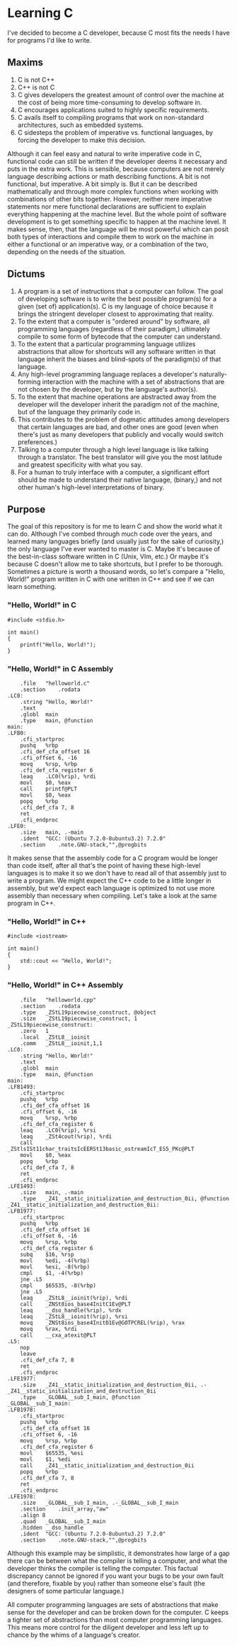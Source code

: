 # Learning C
I've decided to become a C developer, because C most fits the needs I have for programs I'd like to write.

## Maxims

1. C is not C++
1. C++ is not C
2. C gives developers the greatest amount of control over the machine at the cost of being more time-consuming to develop software in.
3. C encourages applications suited to highly specific requirements.
4. C avails itself to compiling programs that work on non-standard architectures, such as embedded systems.
5. C sidesteps the problem of imperative vs. functional languages, by forcing the developer to make this decision. 

Although it can feel easy and natural to write imperative code in C, functional code can still be written if the developer deems it necessary and puts in the extra work. This is sensible, because computers are not merely language describing actions or math describing functions. A bit is not functional, but imperative. A bit simply is. But it can be described mathematically and through more complex functions when working with combinations of other bits together. However, neither mere imperative statements nor mere functional declarations are sufficient to explain everything happening at the machine level. But the whole point of software development is to get something specific to happen at the machine level. It makes sense, then, that the language will be most powerful which can posit both types of interactions and compile them to work on the machine in either a functional or an imperative way, or a combination of the two, depending on the needs of the situation. 

 
## Dictums

1. A program is a set of instructions that a computer can follow. The goal of developing software is to write the best possible program(s) for a given (set of) application(s). C is my language of choice because it brings the stringent developer closest to approximating that reality.
2. To the extent that a computer is "ordered around" by software, all programming languages (regardless of their paradigm,) ultimately compile to some form of bytecode that the computer can understand.
3. To the extent that a particular programming language utilizes abstractions that allow for shortcuts will any software written in that language inherit the biases and blind-spots of the paradigm(s) of that language.
4. Any high-level programming language replaces a developer's naturally-forming interaction with the machine with a set of abstractions that are not chosen by the developer, but by the language's author(s).
5. To the extent that machine operations are abstracted away from the developer will the developer inherit the paradigm not of the machine, but of the language they primarily code in.
6. This contributes to the problem of dogmatic attitudes among developers that certain languages are bad, and other ones are good (even when there's just as many developers that publicly and vocally would switch preferences.)
7. Talking to a computer through a high level language is like talking through a translator. The best translator will give you the most latitude and greatest specificity with what you say. 
8. For a human to truly interface with a computer, a significant effort should be made to understand their native language, (binary,) and not other human's high-level interpretations of binary.

## Purpose

The goal of this repository is for me to learn C and show the world what it can do. Although I've combed through much code over the years, and learned many languages briefly (and usually just for the sake of curiosity,) the only language I've ever wanted to master is C. Maybe it's because of the best-in-class software written in C (Unix, VIm, etc.) Or maybe it's because C doesn't allow me to take shortcuts, but I prefer to be thorough. Sometimes a picture is worth a thousand words, so let's compare a "Hello, World!" program written in C with one written in C++ and see if we can learn something.

### "Hello, World!" in C

```
#include <stdio.h>

int main()
{
    printf("Hello, World!");   
}
```

### "Hello, World!" in C Assembly

```
	.file	"helloworld.c"
	.section	.rodata
.LC0:
	.string	"Hello, World!"
	.text
	.globl	main
	.type	main, @function
main:
.LFB0:
	.cfi_startproc
	pushq	%rbp
	.cfi_def_cfa_offset 16
	.cfi_offset 6, -16
	movq	%rsp, %rbp
	.cfi_def_cfa_register 6
	leaq	.LC0(%rip), %rdi
	movl	$0, %eax
	call	printf@PLT
	movl	$0, %eax
	popq	%rbp
	.cfi_def_cfa 7, 8
	ret
	.cfi_endproc
.LFE0:
	.size	main, .-main
	.ident	"GCC: (Ubuntu 7.2.0-8ubuntu3.2) 7.2.0"
	.section	.note.GNU-stack,"",@progbits
```

It makes sense that the assembly code for a C program would be longer than code itself, after all that's the point of having these high-level languages is to make it so we don't have to read all of that assembly just to write a program. We might expect the C++ code to be a little longer in assembly, but we'd expect each language is optimized to not use more assembly than necessary when compiling. Let's take a look at the same program in C++.

### "Hello, World!" in C++

```
#include <iostream>

int main() 
{
    std::cout << "Hello, World!";
}
```

### "Hello, World!" in C++ Assembly

```
	.file	"helloworld.cpp"
	.section	.rodata
	.type	_ZStL19piecewise_construct, @object
	.size	_ZStL19piecewise_construct, 1
_ZStL19piecewise_construct:
	.zero	1
	.local	_ZStL8__ioinit
	.comm	_ZStL8__ioinit,1,1
.LC0:
	.string	"Hello, World!"
	.text
	.globl	main
	.type	main, @function
main:
.LFB1493:
	.cfi_startproc
	pushq	%rbp
	.cfi_def_cfa_offset 16
	.cfi_offset 6, -16
	movq	%rsp, %rbp
	.cfi_def_cfa_register 6
	leaq	.LC0(%rip), %rsi
	leaq	_ZSt4cout(%rip), %rdi
	call	_ZStlsISt11char_traitsIcEERSt13basic_ostreamIcT_ES5_PKc@PLT
	movl	$0, %eax
	popq	%rbp
	.cfi_def_cfa 7, 8
	ret
	.cfi_endproc
.LFE1493:
	.size	main, .-main
	.type	_Z41__static_initialization_and_destruction_0ii, @function
_Z41__static_initialization_and_destruction_0ii:
.LFB1977:
	.cfi_startproc
	pushq	%rbp
	.cfi_def_cfa_offset 16
	.cfi_offset 6, -16
	movq	%rsp, %rbp
	.cfi_def_cfa_register 6
	subq	$16, %rsp
	movl	%edi, -4(%rbp)
	movl	%esi, -8(%rbp)
	cmpl	$1, -4(%rbp)
	jne	.L5
	cmpl	$65535, -8(%rbp)
	jne	.L5
	leaq	_ZStL8__ioinit(%rip), %rdi
	call	_ZNSt8ios_base4InitC1Ev@PLT
	leaq	__dso_handle(%rip), %rdx
	leaq	_ZStL8__ioinit(%rip), %rsi
	movq	_ZNSt8ios_base4InitD1Ev@GOTPCREL(%rip), %rax
	movq	%rax, %rdi
	call	__cxa_atexit@PLT
.L5:
	nop
	leave
	.cfi_def_cfa 7, 8
	ret
	.cfi_endproc
.LFE1977:
	.size	_Z41__static_initialization_and_destruction_0ii, .-_Z41__static_initialization_and_destruction_0ii
	.type	_GLOBAL__sub_I_main, @function
_GLOBAL__sub_I_main:
.LFB1978:
	.cfi_startproc
	pushq	%rbp
	.cfi_def_cfa_offset 16
	.cfi_offset 6, -16
	movq	%rsp, %rbp
	.cfi_def_cfa_register 6
	movl	$65535, %esi
	movl	$1, %edi
	call	_Z41__static_initialization_and_destruction_0ii
	popq	%rbp
	.cfi_def_cfa 7, 8
	ret
	.cfi_endproc
.LFE1978:
	.size	_GLOBAL__sub_I_main, .-_GLOBAL__sub_I_main
	.section	.init_array,"aw"
	.align 8
	.quad	_GLOBAL__sub_I_main
	.hidden	__dso_handle
	.ident	"GCC: (Ubuntu 7.2.0-8ubuntu3.2) 7.2.0"
	.section	.note.GNU-stack,"",@progbits
```

Although this example may be simplistic, it demonstrates how large of a gap there can be between what the compiler is telling a computer, and what the developer thinks the compiler is telling the computer. This factual discrepancy cannot be ignored if you want your bugs to be your own fault (and therefore, fixable by you) rather than someone else's fault (the designers of some particular language.)

All computer programming languages are sets of abstractions that make sense for the developer and can be broken down for the computer. C keeps a tighter set of abstractions than most computer programming languages. This means more control for the diligent developer and less left up to chance by the whims of a language's creator.
